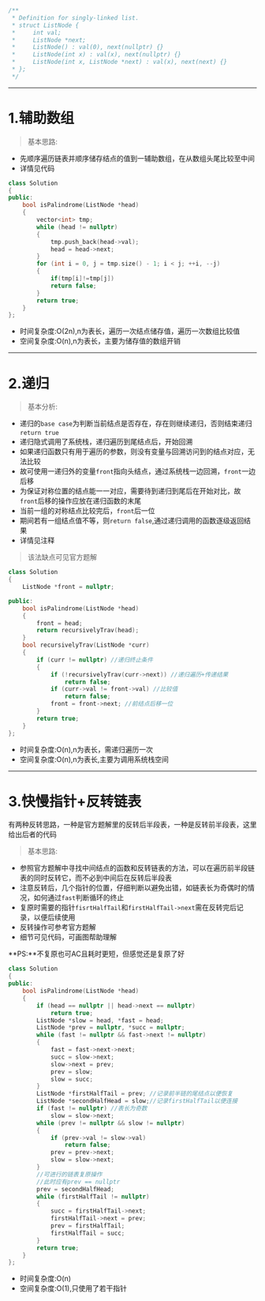 ```cpp
/**
 * Definition for singly-linked list.
 * struct ListNode {
 *     int val;
 *     ListNode *next;
 *     ListNode() : val(0), next(nullptr) {}
 *     ListNode(int x) : val(x), next(nullptr) {}
 *     ListNode(int x, ListNode *next) : val(x), next(next) {}
 * };
 */
```

***

# 1.辅助数组
> 基本思路:
- 先顺序遍历链表并顺序储存结点的值到一辅助数组，在从数组头尾比较至中间
- 详情见代码

```cpp
class Solution
{
public:
    bool isPalindrome(ListNode *head)
    {
        vector<int> tmp;
        while (head != nullptr)
        {
            tmp.push_back(head->val);
            head = head->next;
        }
        for (int i = 0, j = tmp.size() - 1; i < j; ++i, --j)
        {
            if(tmp[i]!=tmp[j])
            return false;
        }
        return true;
    }
};
```
- 时间复杂度:O(2n),n为表长，遍历一次结点储存值，遍历一次数组比较值
- 空间复杂度:O(n),n为表长，主要为储存值的数组开销

***

# 2.递归
> 基本分析:

- 递归的`base case`为判断当前结点是否存在，存在则继续递归，否则结束递归`return true` 
- 递归隐式调用了系统栈，递归遍历到尾结点后，开始回溯 
- 如果递归函数只有用于遍历的参数，则没有变量与回溯访问到的结点对应，无法比较 
- 故可使用一递归外的变量`front`指向头结点，通过系统栈一边回溯，`front`一边后移 
- 为保证对称位置的结点能一一对应，需要待到递归到尾后在开始对比，故`front`后移的操作应放在递归函数的末尾 
- 当前一组的对称结点比较完后，`front`后一位 
- 期间若有一组结点值不等，则`return false`,通过递归调用的函数逐级返回结果
- 详情见注释 
> 该法缺点可见官方题解
```cpp
class Solution
{
    ListNode *front = nullptr;

public:
    bool isPalindrome(ListNode *head)
    {
        front = head;
        return recursivelyTrav(head);
    }
    bool recursivelyTrav(ListNode *curr)
    {
        if (curr != nullptr) //递归终止条件
        {
            if (!recursivelyTrav(curr->next)) //递归遍历+传递结果
                return false;
            if (curr->val != front->val) //比较值
                return false;
            front = front->next; //前结点后移一位
        }
        return true;
    }
};
```
- 时间复杂度:O(n),n为表长，需递归遍历一次
- 空间复杂度:O(n),n为表长,主要为调用系统栈空间

***

# 3.快慢指针+反转链表
有两种反转思路，一种是官方题解里的反转后半段表，一种是反转前半段表，这里给出后者的代码

> 基本思路:
- 参照官方题解中寻找中间结点的函数和反转链表的方法，可以在遍历前半段链表的同时反转它，而不必到中间后在反转后半段表
- 注意反转后，几个指针的位置，仔细判断以避免出错，如链表长为奇偶时的情况，如何通过`fast`判断循环的终止
- 复原时需要的指针`fisrtHalfTail`和`firstHalfTail->next`需在反转完后记录，以便后续使用
- 反转操作可参考官方题解
- 细节可见代码，可画图帮助理解

**PS:**不复原也可AC且耗时更短，但感觉还是复原了好

```cpp
class Solution
{
public:
    bool isPalindrome(ListNode *head)
    {
        if (head == nullptr || head->next == nullptr)
            return true;
        ListNode *slow = head, *fast = head;
        ListNode *prev = nullptr, *succ = nullptr;
        while (fast != nullptr && fast->next != nullptr)
        {
            fast = fast->next->next;
            succ = slow->next;
            slow->next = prev;
            prev = slow;
            slow = succ;
        }
        ListNode *firstHalfTail = prev; //记录前半链的尾结点以便恢复
        ListNode *secondHalfHead = slow;//记录firstHalfTail以便连接
        if (fast != nullptr) //表长为奇数
            slow = slow->next;
        while (prev != nullptr && slow != nullptr)
        {
            if (prev->val != slow->val)
                return false;
            prev = prev->next;
            slow = slow->next;
        }
        //可进行的链表复原操作
        //此时应有prev == nullptr
        prev = secondHalfHead;
        while (firstHalfTail != nullptr)
        {
            succ = firstHalfTail->next;
            firstHalfTail->next = prev;
            prev = firstHalfTail;
            firstHalfTail = succ;
        }
        return true;
    }
};
```

- 时间复杂度:O(n)
- 空间复杂度:O(1),只使用了若干指针
